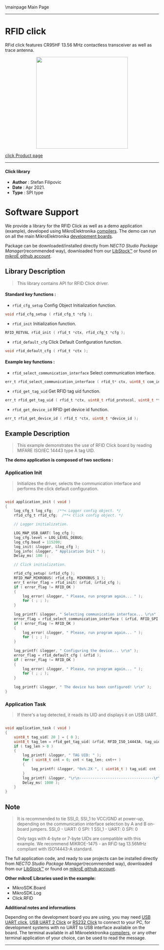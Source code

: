 \mainpage Main Page

---
# RFID click

RFid click features CR95HF 13.56 MHz contactless transceiver as well as trace antenna.

<p align="center">
  <img src="https://download.mikroe.com/images/click_for_ide/rfid_click.png" height=300px>
</p>

[click Product page](https://www.mikroe.com/rfid-click)

---


#### Click library

- **Author**        : Stefan Filipovic
- **Date**          : Apr 2021.
- **Type**          : SPI type


# Software Support

We provide a library for the RFID Click
as well as a demo application (example), developed using MikroElektronika
[compilers](https://www.mikroe.com/necto-studio).
The demo can run on all the main MikroElektronika [development boards](https://www.mikroe.com/development-boards).

Package can be downloaded/installed directly from *NECTO Studio Package Manager*(recommended way), downloaded from our [LibStock&trade;](https://libstock.mikroe.com) or found on [mikroE github account](https://github.com/MikroElektronika/mikrosdk_click_v2/tree/master/clicks).

## Library Description

> This library contains API for RFID Click driver.

#### Standard key functions :

- `rfid_cfg_setup` Config Object Initialization function.
```c
void rfid_cfg_setup ( rfid_cfg_t *cfg );
```

- `rfid_init` Initialization function.
```c
RFID_RETVAL rfid_init ( rfid_t *ctx, rfid_cfg_t *cfg );
```

- `rfid_default_cfg` Click Default Configuration function.
```c
void rfid_default_cfg ( rfid_t *ctx );
```

#### Example key functions :

- `rfid_select_communication_interface` Select communication interface.
```c
err_t rfid_select_communication_interface ( rfid_t* ctx, uint8_t com_interface );
```

- `rfid_get_tag_uid` Get RFID tag uid function.
```c
err_t rfid_get_tag_uid ( rfid_t *ctx, uint8_t rfid_protocol, uint8_t *tag_uid );
```

- `rfid_get_device_id` RFID get device id function.
```c
err_t rfid_get_device_id ( rfid_t *ctx, uint8_t *device_id );
```

## Example Description

> This example demonstrates the use of RFID Click board by reading MIFARE ISO/IEC 14443 type A tag UID.

**The demo application is composed of two sections :**

### Application Init

> Initializes the driver, selects the communication interface and performs the click default configuration.

```c

void application_init ( void )
{
    log_cfg_t log_cfg;  /**< Logger config object. */
    rfid_cfg_t rfid_cfg;  /**< Click config object. */

    // Logger initialization.

    LOG_MAP_USB_UART( log_cfg );
    log_cfg.level = LOG_LEVEL_DEBUG;
    log_cfg.baud = 115200;
    log_init( &logger, &log_cfg );
    log_info( &logger, " Application Init " );
    Delay_ms( 100 );

    // Click initialization.

    rfid_cfg_setup( &rfid_cfg );
    RFID_MAP_MIKROBUS( rfid_cfg, MIKROBUS_1 );
    err_t error_flag = rfid_init( &rfid, &rfid_cfg );
    if ( error_flag != RFID_OK ) 
    {
        log_error( &logger, " Please, run program again... " );
        for ( ; ; );
    }
    
    log_printf( &logger, " Selecting communication interface... \r\n" );
    error_flag = rfid_select_communication_interface ( &rfid, RFID_SPI );
    if ( error_flag != RFID_OK ) 
    {
        log_error( &logger, " Please, run program again... " );
        for ( ; ; );
    }
    
    log_printf( &logger, " Configuring the device... \r\n" );
    error_flag = rfid_default_cfg ( &rfid );
    if ( error_flag != RFID_OK ) 
    {
        log_error( &logger, " Please, run program again... " );
        for ( ; ; );
    }
    
    log_printf( &logger, " The device has been configured! \r\n" );
}

```

### Application Task

> If there's a tag detected, it reads its UID and displays it on USB UART.

```c

void application_task ( void )
{
    uint8_t tag_uid[ 20 ] = { 0 };
    uint8_t tag_len = rfid_get_tag_uid( &rfid, RFID_ISO_14443A, tag_uid );
    if ( tag_len > 0 )
    {
        log_printf( &logger, " TAG UID: " );
        for ( uint8_t cnt = 0; cnt < tag_len; cnt++ )
        {
            log_printf( &logger, "0x%.2X ", ( uint16_t ) tag_uid[ cnt ] );
        }
        log_printf( &logger, "\r\n----------------------------------\r\n" );
        Delay_ms( 1000 );
    }
}

```

## Note

> It is recommended to tie SSI_0, SSI_1 to VCC/GND at power-up, depending on 
> the communication interface selection by A and B on-board jumpers. 
> SSI_0 - UART: 0 SPI: 1
> SSI_1 - UART: 0 SPI: 0
> 
> Only tags with 4-byte or 7-byte UIDs are compatible with this example.
> We recommend MIKROE-1475 - an RFiD tag 13.56MHz compliant with ISO14443-A standard.

The full application code, and ready to use projects can be installed directly from *NECTO Studio Package Manager*(recommended way), downloaded from our [LibStock&trade;](https://libstock.mikroe.com) or found on [mikroE github account](https://github.com/MikroElektronika/mikrosdk_click_v2/tree/master/clicks).

**Other mikroE Libraries used in the example:**

- MikroSDK.Board
- MikroSDK.Log
- Click.RFID

**Additional notes and informations**

Depending on the development board you are using, you may need
[USB UART click](http://shop.mikroe.com/usb-uart-click),
[USB UART 2 Click](http://shop.mikroe.com/usb-uart-2-click) or
[RS232 Click](http://shop.mikroe.com/rs232-click) to connect to your PC, for
development systems with no UART to USB interface available on the board. The
terminal available in all Mikroelektronika
[compilers](http://shop.mikroe.com/compilers), or any other terminal application
of your choice, can be used to read the message.

---
